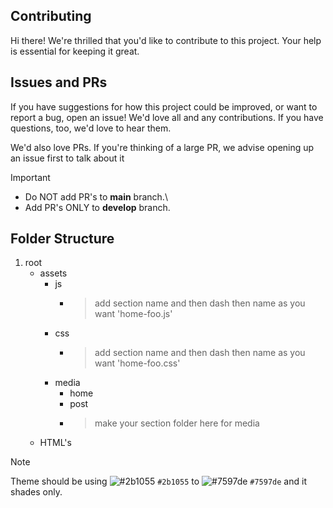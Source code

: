 ## Contributing

Hi there! We're thrilled that you'd like to contribute to this project. Your help is essential for keeping it great.

## Issues and PRs

If you have suggestions for how this project could be improved, or want to report a bug, open an issue! We'd love all and any contributions. If you have questions, too, we'd love to hear them.

We'd also love PRs. If you're thinking of a large PR, we advise opening up an issue first to talk about it

> [!IMPORTANT]  
> - Do NOT add PR's to **main** branch.\
> - Add PR's ONLY to **develop** branch.

## Folder Structure

1. root
   - assets
     - js
       - > add section name and then dash then name as you want 'home-foo.js'
     - css
       - > add section name and then dash then name as you want 'home-foo.css'
     - media
       - home
       - post
       - > make your section folder here for media
   - HTML's

> [!NOTE]  
> Theme should be using ![#2b1055](https://placehold.co/5/2b1055/2b1055.png) `#2b1055` to ![#7597de](https://placehold.co/1/7597de/7597de.png) `#7597de` and it shades only.